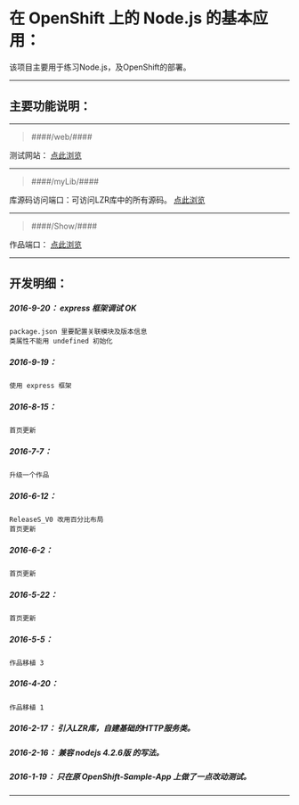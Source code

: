 在 OpenShift 上的 Node.js 的基本应用：
===========

该项目主要用于练习Node.js，及OpenShift的部署。

*****

主要功能说明：
---------------------

*****

>####/web/####
>
测试网站： [点此浏览](http://www.jiangzi.cf/)

*****

>####/myLib/####
>
库源码访问端口：可访问LZR库中的所有源码。 [点此浏览](http://www.jiangzi.cf/myLib/LZR/Node.js)

*****

>####/Show/####
>
作品端口： [点此浏览](http://www.jiangzi.cf/Show/)

*****

开发明细：
-------------------------------------------------------------------

##### 2016-9-20： express 框架调试 OK
	package.json 里要配置关联模块及版本信息
	类属性不能用 undefined 初始化

##### 2016-9-19：
	使用 express 框架

##### 2016-8-15：
	首页更新

##### 2016-7-7：
	升级一个作品

##### 2016-6-12：
	ReleaseS_V0 改用百分比布局
	首页更新

##### 2016-6-2：
	首页更新

##### 2016-5-22：
	首页更新

##### 2016-5-5：
	作品移植 3

##### 2016-4-20：
	作品移植 1

##### 2016-2-17： 引入LZR库，自建基础的HTTP服务类。

##### 2016-2-16： 兼容 nodejs 4.2.6版 的写法。

##### 2016-1-19： 只在原 OpenShift-Sample-App 上做了一点改动测试。

*****

